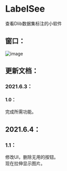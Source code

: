 # LabelSee
 查看Dlib数据集标注的小软件
## 窗口：
![image](https://github.com/Firemountaincold/LabelSee/blob/main/Image.png)
## 更新文档：
### 2021.6.3：
#### 1.0：
完成所需功能。
## 2021.6.4：
### 1.1：
修改UI，删除无用的按钮。   
现在拉伸显示图片。

